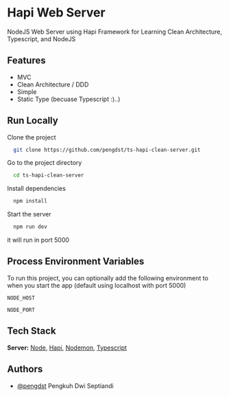 
# Hapi Web Server

NodeJS Web Server using Hapi Framework for Learning Clean Architecture, Typescript, and NodeJS


## Features

- MVC
- Clean Architecture / DDD
- Simple
- Static Type (becuase Typescript :)..)


## Run Locally

Clone the project

```bash
  git clone https://github.com/pengdst/ts-hapi-clean-server.git
```

Go to the project directory

```bash
  cd ts-hapi-clean-server
```

Install dependencies

```bash
  npm install
```

Start the server

```bash
  npm run dev
```

it will run in port 5000

## Process Environment Variables

To run this project, you can optionally add the following environment to when you start the app (default using localhost with port 5000)

`NODE_HOST`

`NODE_PORT`


## Tech Stack

**Server:** [Node](https://nodejs.org/), [Hapi](https://hapi.dev/), [Nodemon](https://nodemon.io/), [Typescript](https://www.typescriptlang.org)


## Authors

- [@pengdst](https://www.github.com/pengdst) Pengkuh Dwi Septiandi

